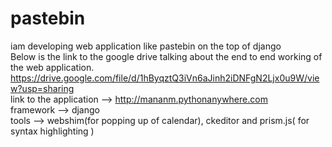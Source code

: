 # pastebin
iam developing web application like pastebin on the top of django<br>
Below is the link to the google drive talking about the end to end working of the web application.<br> 
https://drive.google.com/file/d/1hByqztQ3iVn6aJinh2iDNFgN2Ljx0u9W/view?usp=sharing<br>
link to the application -->  http://mananm.pythonanywhere.com<br>
framework --> django <br>
tools --> webshim(for popping up of calendar), ckeditor and prism.js( for syntax highlighting ) <br>




